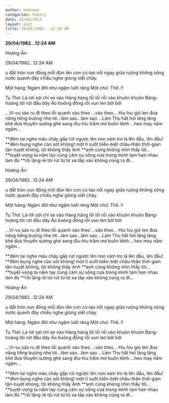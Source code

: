 ```yaml
---
author: Unknown
categories: Poetry
date: 25/02/2012
layout: post
title: 29/04/1982...12:24 AM
---
```


**29/04/1982...12:24 AM**

Hoàng-Ân




29/04/1982...12:24 AM


ụ đất tròn vun đống mối đùn lên
con cù-lao nổi ngay giửa ruộng
không sông nước quanh đây
chiều nghe giòng xiết chảy.



Một hàng:
               Ngậm đời như ngậm lưởi răng
Một chử:
               Thế..!!

Tụ Thơ:   Lả-lơi sợi chỉ se vào
               Hàng hàng lối lối rồi vào khuôn khuôn
               Bàng-hoàng tôi rút đầu dây
               Áo buông đống rối vun len bời bời

...Vi-vu sáo ru đi theo lối quanh vào theo
...vào theo...
Hiu hiu gió len đưa nâng tiếng buông nhẹ lơi...làm sao...làm sao
...Làm Thu hắt hơi
lâng lâng khẻ đưa thuyền sương ghé sang
đìu-hiu trầm mơ buồn tênh
...heo may
nằm ngâm...


**đêm tai nghe máu chảy
     gấp rút ngược lên non xám tro
     là lên đầu, lên đầu!
**đêm bụng nghe cào sót
     không! một tỉ suốt biền-biệt châu-thân
     thời-gian tận-tuyệt
     không, tôi không thấy Anh
**anh củng không nhìn thấy tôi...
**tuyệt-vọng ta nắm tay cùng cảm sự sống
     cựa trong mình
     tạm hẹn nhau làm đủ
**rồi lặng-lẻ
     tôi
     rút từ từ xa tắp
     vào không cùng ra đi...

Hoàng-Ân




29/04/1982...12:24 AM


ụ đất tròn vun đống mối đùn lên
con cù-lao nổi ngay giửa ruộng
không sông nước quanh đây
chiều nghe giòng xiết chảy.



Một hàng:
               Ngậm đời như ngậm lưởi răng
Một chử:
               Thế..!!

Tụ Thơ:   Lả-lơi sợi chỉ se vào
               Hàng hàng lối lối rồi vào khuôn khuôn
               Bàng-hoàng tôi rút đầu dây
               Áo buông đống rối vun len bời bời

...Vi-vu sáo ru đi theo lối quanh vào theo
...vào theo...
Hiu hiu gió len đưa nâng tiếng buông nhẹ lơi...làm sao...làm sao
...Làm Thu hắt hơi
lâng lâng khẻ đưa thuyền sương ghé sang
đìu-hiu trầm mơ buồn tênh
...heo may
nằm ngâm...


**đêm tai nghe máu chảy
     gấp rút ngược lên non xám tro
     là lên đầu, lên đầu!
**đêm bụng nghe cào sót
     không! một tỉ suốt biền-biệt châu-thân
     thời-gian tận-tuyệt
     không, tôi không thấy Anh
**anh củng không nhìn thấy tôi...
**tuyệt-vọng ta nắm tay cùng cảm sự sống
     cựa trong mình
     tạm hẹn nhau làm đủ
**rồi lặng-lẻ
     tôi
     rút từ từ xa tắp
     vào không cùng ra đi...

Hoàng-Ân




29/04/1982...12:24 AM


ụ đất tròn vun đống mối đùn lên
con cù-lao nổi ngay giửa ruộng
không sông nước quanh đây
chiều nghe giòng xiết chảy.



Một hàng:
               Ngậm đời như ngậm lưởi răng
Một chử:
               Thế..!!

Tụ Thơ:   Lả-lơi sợi chỉ se vào
               Hàng hàng lối lối rồi vào khuôn khuôn
               Bàng-hoàng tôi rút đầu dây
               Áo buông đống rối vun len bời bời

...Vi-vu sáo ru đi theo lối quanh vào theo
...vào theo...
Hiu hiu gió len đưa nâng tiếng buông nhẹ lơi...làm sao...làm sao
...Làm Thu hắt hơi
lâng lâng khẻ đưa thuyền sương ghé sang
đìu-hiu trầm mơ buồn tênh
...heo may
nằm ngâm...


**đêm tai nghe máu chảy
     gấp rút ngược lên non xám tro
     là lên đầu, lên đầu!
**đêm bụng nghe cào sót
     không! một tỉ suốt biền-biệt châu-thân
     thời-gian tận-tuyệt
     không, tôi không thấy Anh
**anh củng không nhìn thấy tôi...
**tuyệt-vọng ta nắm tay cùng cảm sự sống
     cựa trong mình
     tạm hẹn nhau làm đủ
**rồi lặng-lẻ
     tôi
     rút từ từ xa tắp
     vào không cùng ra đi...
